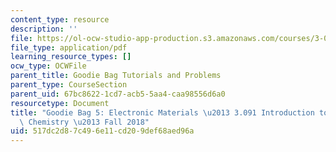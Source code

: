 ```yaml
---
content_type: resource
description: ''
file: https://ol-ocw-studio-app-production.s3.amazonaws.com/courses/3-091-introduction-to-solid-state-chemistry-fall-2018/517dc2d87c496e11cd209def68aed96a_MIT3_091F18_GB5.pdf
file_type: application/pdf
learning_resource_types: []
ocw_type: OCWFile
parent_title: Goodie Bag Tutorials and Problems
parent_type: CourseSection
parent_uid: 67bc8622-1cd7-acb5-5aa4-caa98556d6a0
resourcetype: Document
title: "Goodie Bag 5: Electronic Materials \u2013 3.091 Introduction to Solid-State\
  \ Chemistry \u2013 Fall 2018"
uid: 517dc2d8-7c49-6e11-cd20-9def68aed96a
---
```

